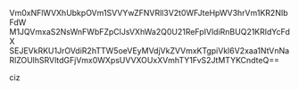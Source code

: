Vm0xNFlWVXhUbkpOVm1SVVYwZFNVRll3V2t0WFJteHpWV3hrVm1KR2NIbFdW
M1JQVmxaS2NsWnFWbFZpClJsVXhWa2Q0U21ReFpIVldiRnBUQ21KRldYcFdX
SEJEVkRKU1JrOVdiR2hTTW5oeVEyMVdjVkZVVmxKTgpiVkl6V2xaa1NtVnNa
RlZOUlhSRVltdGFjVmx0WXpsUVVXOUxXVmhTY1FvS2JtMTYKCndteQ==

ciz